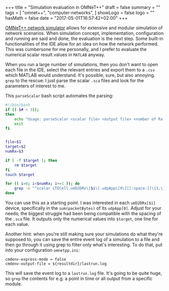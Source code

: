 +++
title = "Simulation evaluation in OMNeT++"
draft = false
summary = ""
tags = [
  "omnet++", "computer-networks",
]
showLogo = false
logo = ""
hasMath = false
date = "2017-05-01T16:57:42+02:00"
+++

[OMNeT++ network simulator](https://omnetpp.org/) allows for extensive and modular simulation of network scenarios. When simulation concept, implementation, configuration and running are said and done, the evaluation is the next step. Some built-in functionalities of the IDE allow for an idea on how the network performed. This was cumbersone for me personally, and I prefer to evaluate the numerical scalar result values in `MATLAB` anyway.

When you run a large number of simulations, then you don't want to open each file in the IDE, select the relevant entries and export them to a `.csv` which MATLAB would understand. It's possible, sure, but also annoying. `grep` to the rescue: I just parse the scalar `.sca` files and look for the parameters of interest to me.

This `parseScalar` bash script automates the parsing:
```bash
#!/bin/bash
if (( $# < 3));
then
	echo "Usage: parseScalar <scalar file> <output file> <number of Rx devices>"
	exit
fi


file=$1
target=$2
numRx=$3

if [ -f $target ]; then
	rm $target
fi
touch $target

for (( i=0; i<$numRx; i+=1 )); do
	grep -e "^scalar LTECell.ueD2DRx\[$i\].udpApp\[0\][[:space:]]\{1,\}rcvdPk:sum(packetBytes)[[:space:]]\{1,\}" $file  | awk '{print $4}' >> $target
done

```
You can use this as a starting point. I was interested in each `ueD2DRx[$i]` device, specifically in the `sum(packetBytes)` of its `udpApp[0]`. Adjust for your needs; the biggest struggle had been being compatible with the spacing of the `.sca` file. It outputs only the numerical values into `$target`, one line for each value.

Another hint: when you're still making sure your simulations do what they're supposed to, you can save the entire event log of a simulation to a file and then go through it using grep to filter only what's interesting. To do that, put into your configuration `omnetpp.ini`:

```
cmdenv-express-mode = false
cmdenv-output-file = ${resultdir}/lastrun.log
```

This will save the event log to a `lastrun.log` file. It's going to be quite huge, so `grep` the contents for e.g. a point in time or all output from a specific module.
